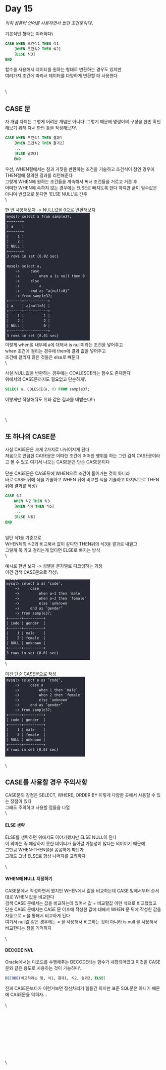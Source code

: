 # Day 15

_익히 컴퓨터 언어를 사용하면서 썼던 조건문이다_\


기본적인 형태는 이러하다\


```sql
CASE WHEN 조건식1 THEN 식1
    [WHEN 조건식2 THEN 식2]
    [ELSE 식3]
END
```

함수를 사용해서 데이터를 원하는 형태로 변환하는 경우도 있지만\
여러가지 조건에 따라서 데이터를 다양하게 변환할 때 사용한다\
\
\
\


## CASE 문

자 개념 자체는 그렇게 어려운 개념은 아니다! 그렇기 때문에 명령어의 구성을 한번 확인해보기 위해 다시 한번 틀을 작성해보자\


```sql
CASE WHEN 조건식1 THEN 결과1
    [WHEN 조건식2 THEN 결과2]
    ...
    [ELSE 결과3]
    END
```

우선, WHEN절에서는 참과 거짓을 반환하는 조건을 기술하고 조건식이 참인 경우에 THEN절에 정의한 결과를 리턴해준다\
그렇게 WHEN에 원하는 조건들을 계속해서 써서 조건들을 거르고 거른 후\
어떠한 WHEN에 속하지 않는 경우에는 ELSE로 빠지도록 한다 하지만 굳이 필수값은 아니며 빈값으로 둔다면 'ELSE NULL'로 간주\
\


한 번 사용해보자 -> NULL값을 0으로 반환해보자\
![img\_1.png](images/15-2.png)\
이렇게 when절 내부에 a에 대해서 is null이라는 조건을 넣어주고\
when 조건에 걸리는 경우에 then에 결과 값을 넣어주고\
조건에 걸리지 않은 것들은 else로 빼둔다\
\


사실 NULL값을 반환하는 경우에는 COALESCE라는 함수도 존재한다\
위에서의 CASE문까지도 필요없고 단순하게\


```sql
SELECT a, COLESCE(a, 0) FROM sample37;
```

이렇게만 작성해줘도 위와 같은 결과를 내뱉는다!!\


\
\
\


## 또 하나의 CASE문

사실 CASE문은 크게 2가지로 나뉘어지게 된다\
처음으로 언급한 CASE문은 어떠한 조건에 어떠한 행위를 하는 그런 검색 CASE문이라고 볼 수 있고 여기서 나오는 CASE문은 단순 CASE문이다\
\
단순 CASE문은 CASE뒤에 WHEN으로 조건이 들어가는 것이 아니라\
바로 CASE 뒤에 식을 기술하고 WHEN 뒤에 비교할 식을 기술하고 마지막으로 THEN 뒤에 결과를 작성\


```sql
CASE 식1
    WHEN 식2 THEN 식3
    [WHEN 식4 THEN 식5]
    ...
    [ELSE 식6]
END
```

\
일단 식1을 기준으로\
WHEN뒤의 식2와 비교해서 값이 같다면 THEN뒤의 식3을 결과로 내뱉고\
그렇게 쭉 가고 걸리는게 없다면 ELSE로 빠지는 방식\
\


예시로 한번 보자 -> 성별을 문자열로 디코딩하는 과정\
이건 검색 CASE문으로 작성\


![img\_2.png](images/15-3.png)\
\


이건 단순 CASE문으로 작성\
![img.png](images/15-1.png)\
\
\


## CASE를 사용할 경우 주의사항

CASE문의 장점은 SELECT, WHERE, ORDER BY 이렇게 다양한 곳에서 사용할 수 있는 장점이 있다\
그래도 주의하고 사용할 점들을 나열\
\


#### ELSE 생략

ELSE를 생략하면 위에서도 이야기했지만 ELSE NULL이 된다\
이 의미는 즉 예상하지 못한 데이터가 들어갈 가능성이 많다는 의미이기 때문에\
그만큼 WHEN-THEN절을 꼼꼼하게 짜던가\
그래도 그냥 ELSE로 항상 나머지를 고려하자\
\
\


#### WHEN에 NULL 지정하기

CASE문에서 작성하면서 봤지만 WHEN에서 값을 비교하는데 CASE 밑에서부터 순서대로 WHEN 값을 비교한다\
검색 CASE 문에서는 값을 비교하는데 있어서 값 = 비교할값 이런 식으로 비교했었고\
단순 CASE 문에서는 CASE 문 이후에 작성한 값에 대해서 WHEN 문 뒤에 작성한 값을 자동으로 = 을 통해서 비교하게 된다\
여기서 null값 같은 경우에는 = 을 사용해서 비교하는 것이 아니라 is null 을 사용해서 비교한다는 점을 기억하자\
\
\


#### DECODE NVL

Oracle에서는 디코드를 수행해주는 DECODE라는 함수가 내장되어있고 이것을 CASE 문와 같은 용도로 사용하는 것이 가능하다\


```sql
DECODE(비교하려는 행, 식1, 결과1, 식2, 결과2, ELSE)
```

진짜 CASE문보다가 이런거보면 정신차리기 힘들긴 하지만 표준 SQL문은 아니기 때문에 CASE문을 익히자...\
\
\


\
\
\
\
\
\
\
\
\
\
